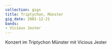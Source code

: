 ```yaml
---
collection: gigs
title: Triptychon, Münster
gig_date: 2001-12-21
bands:
- Vicious Jester
---
```


Konzert	im Triptychon Münster mit Vicious Jester	